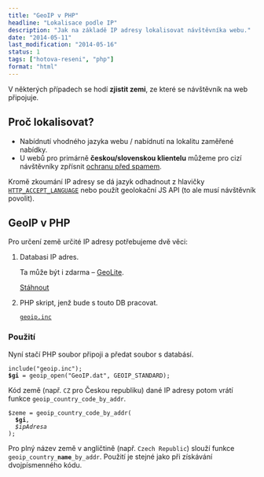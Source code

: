 ```yaml
---
title: "GeoIP v PHP"
headline: "Lokalisace podle IP"
description: "Jak na základě IP adresy lokalisovat návštěvníka webu."
date: "2014-05-11"
last_modification: "2014-05-16"
status: 1
tags: ["hotova-reseni", "php"]
format: "html"
---
```


<p>V některých případech se hodí <b>zjistit zemi</b>, ze které se návštěvník na web připojuje.</p>

<h2 id="proc">Proč lokalisovat?</h2>

<ul>
  
  <li>Nabídnutí vhodného jazyka webu / nabídnutí na lokalitu zaměřené nabídky.</li>
  
  <li>U webů pro primárně <b>českou/slovenskou klientelu</b> můžeme pro cizí návštěvníky zpřísnit <a href="/spam">ochranu před spamem</a>.</li>
</ul>

<p>Kromě zkoumání IP adresy se dá jazyk odhadnout z hlavičky <a href="/server#http-accept-language"><code>HTTP_ACCEPT_LANGUAGE</code></a> nebo použít geolokační JS API (to ale musí návštěvník povolit).</p>

<h2 id="php">GeoIP v PHP</h2>

<p>Pro určení země určité IP adresy potřebujeme dvě věci:</p>

<ol>
  <li>
    <p>Databasi IP adres.</p>
    <p>Ta může být i zdarma – <a href="http://dev.maxmind.com/geoip/legacy/geolite/#Downloads">GeoLite</a>.</p>
    <p><a href="http://geolite.maxmind.com/download/geoip/database/GeoLiteCountry/GeoIP.dat.gz" class="button">Stáhnout</a></p>
  </li>
  
  <li>
    <p>PHP skript, jenž bude s touto DB pracovat.</p>
    <p><a href="https://github.com/maxmind/geoip-api-php/blob/master/src/geoip.inc"><code>geoip.inc</code></a></p>
  </li>
</ol>

<h3 id="pouziti">Použití</h3>

<p>Nyní stačí PHP soubor připoji a předat soubor s databásí.</p>

<pre><code>include("geoip.inc");
<b>$gi</b> = geoip_open("GeoIP.dat", GEOIP_STANDARD);</code></pre>

<p>Kód země (např. <code>CZ</code> pro Českou republiku) dané IP adresy potom vrátí funkce <code>geoip_country_code_by_addr</code>.</p>

<pre><code>$zeme = geoip_country_code_by_addr(
  <b>$gi</b>, 
  <i>$ipAdresa</i>
);</code></pre>

<p>Pro plný název země v angličtině (např. <code>Czech Republic</code>) slouží funkce <code>geoip_country_<b>name</b>_by_addr</code>. Použití je stejné jako při získávání dvojpísmenného kódu.</p>
